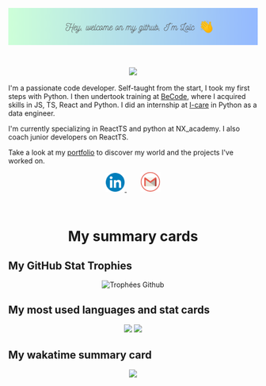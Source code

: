 <p align="center">
  <img src="img/banner.png" alt="Bannière github" align="center"/>
</p>

<br>

<p align="center">
  <a href="https://skillicons.dev">
    <img src="https://skillicons.dev/icons?i=react,ts,js,python,tailwind,mysql,vscode,figma,postman,vite" />
  </a>
</p>

I'm a passionate code developer. Self-taught from the start, I took my first steps with Python. I then undertook training at [BeCode](https://becode.org/fr/apprendre/developpeur-web-junior/), where I acquired skills in JS, TS, React and Python. I did an internship at [I-care](https://www.icareweb.com/fr/) in Python as a data engineer. 

I'm currently specializing in ReactTS and python at NX_academy. I also coach junior developers on ReactTS.

Take a look at my [portfolio](https://calcagno-loic.netlify.app/) to discover my world and the projects I've worked on. 


<p align="center">
  <a href="https://www.linkedin.com/in/loic-calcagno/">
    <img alt="LinkedIn" width="38px" src="img/linkedin.png"/>
  </a>&nbsp;&nbsp;&nbsp;&nbsp;&nbsp;&nbsp;
  <a href="mailto:calcagnoloic93@gmail.com">
    <img alt="Mail pro gmail" width="40px" src="img/mail.png"/>
  </a>
</p>


<br>

<h1 align="center">My summary cards</h2>

<h2>My GitHub Stat Trophies</h2> 

<p align="center">
  <img src="https://github-profile-trophy.vercel.app/?username=CalcagnoLoic&no-bg=true&theme=algolia&row=1&column=7&no-frame=true&margin-w=15" alt="Trophées Github" />
</p>

<h2>My most used languages and stat cards</h2> 

<p align="center">
  <img src="https://github-readme-stats.vercel.app/api/top-langs/?username=CalcagnoLoic&layout=compact&theme=algolia&langs_count=10&hide_title=true&hide_border=true&include_all_commits=true&count_private=true" /> 
  <img src="https://github-readme-stats.vercel.app/api?username=CalcagnoLoic&theme=algolia&hide_title=true&hide_border=true" /> 
</p>


<h2>My wakatime summary card</h2>

<!-- > These times correspond to the time interval between 1 February 2022 and today

[![wakatime](https://wakatime.com/badge/user/feb05b66-4b7c-4873-a9b9-b5c1b0e71806.svg)](https://wakatime.com/@feb05b66-4b7c-4873-a9b9-b5c1b0e71806) -->

<p align="center">
  <img src="https://github-readme-stats.vercel.app/api/wakatime?username=CalcagnoLoic&hide_title=true&langs_count=7&theme=algolia&hide_border=true">
</p>

